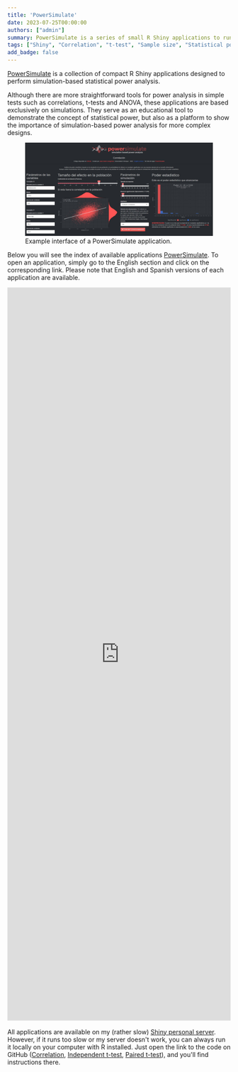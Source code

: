 ```yaml
---
title: 'PowerSimulate'
date: 2023-07-25T00:00:00
authors: ["admin"]
summary: PowerSimulate is a series of small R Shiny applications to run simulation-based power analyses.
tags: ["Shiny", "Correlation", "t-test", "Sample size", "Statistical power"]
add_badge: false
---
```


[PowerSimulate](https://shiny.jdl-svr.lat/PowerSimulate/) is a collection of compact R Shiny applications designed to perform simulation-based statistical power analysis. 

Although there are more straightforward tools for power analysis in simple tests such as correlations, t-tests and ANOVA, these applications are based exclusively on simulations. They serve as an educational tool to demonstrate the concept of statistical power, but also as a platform to show the importance of simulation-based power analysis for more complex designs.

<figure>
    <img src="interfaz.jpg"
         alt="Example interface of a PowerSimulate application">
    <figcaption>Example interface of a PowerSimulate application.</figcaption>
</figure>

Below you will see the index of available applications [PowerSimulate](https://shiny.jdl-svr.lat/PowerSimulate/). To open an application, simply go to the English section and click on the corresponding link. Please note that English and Spanish versions of each application are available. 

<html>
<head><title>Shiny App Iframe</title></head>
<body>
<iframe id="PowerSimulate" src="https://shiny.jdl-svr.lat/PowerSimulate" style="border: none; width: 100%; height: 1650px" frameborder="0"></iframe>
</body>
</html>

All applications are available on my (rather slow) [Shiny personal server](https://shiny.jdl-svr.lat/PowerSimulate/). However, if it runs too slow or my server doesn't work, you can always run it locally on your computer with R installed. Just open the link to the code on GitHub ([Correlation](https://github.com/JDLeongomez/PowerSimulate_corr_EN), [Independent t-test](https://github.com/JDLeongomez/PowerSimulate_ind_t_EN), [Paired t-test](https://github.com/JDLeongomez/PowerSimulate_pair_t_EN)), and you'll find instructions there.
